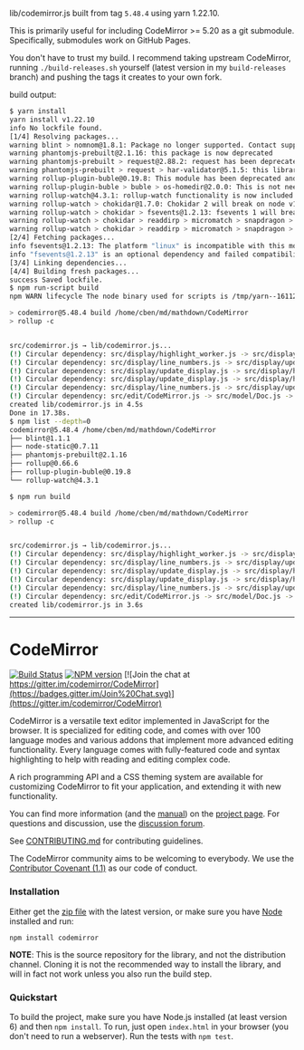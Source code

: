 lib/codemirror.js built from tag `5.48.4` using yarn 1.22.10.

This is primarily useful for including CodeMirror >= 5.20 as a git submodule.
Specifically, submodules work on GitHub Pages.

You don't have to trust my build.  I recommend taking upstream CodeMirror,
running `./build-releases.sh` yourself (latest version in my
`build-releases` branch) and pushing the tags it creates to your own fork.

build output:

```bash
$ yarn install
yarn install v1.22.10
info No lockfile found.
[1/4] Resolving packages...
warning blint > nomnom@1.8.1: Package no longer supported. Contact support@npmjs.com for more info.
warning phantomjs-prebuilt@2.1.16: this package is now deprecated
warning phantomjs-prebuilt > request@2.88.2: request has been deprecated, see https://github.com/request/request/issues/3142
warning phantomjs-prebuilt > request > har-validator@5.1.5: this library is no longer supported
warning rollup-plugin-buble@0.19.8: This module has been deprecated and is no longer maintained. Please use @rollup/plugin-buble.
warning rollup-plugin-buble > buble > os-homedir@2.0.0: This is not needed anymore. Use `require('os').homedir()` instead.
warning rollup-watch@4.3.1: rollup-watch functionality is now included in Rollup itself
warning rollup-watch > chokidar@1.7.0: Chokidar 2 will break on node v14+. Upgrade to chokidar 3 with 15x less dependencies.
warning rollup-watch > chokidar > fsevents@1.2.13: fsevents 1 will break on node v14+ and could be using insecure binaries. Upgrade to fsevents 2.
warning rollup-watch > chokidar > readdirp > micromatch > snapdragon > source-map-resolve > resolve-url@0.2.1: https://github.com/lydell/resolve-url#deprecated
warning rollup-watch > chokidar > readdirp > micromatch > snapdragon > source-map-resolve > urix@0.1.0: Please see https://github.com/lydell/urix#deprecated
[2/4] Fetching packages...
info fsevents@1.2.13: The platform "linux" is incompatible with this module.
info "fsevents@1.2.13" is an optional dependency and failed compatibility check. Excluding it from installation.
[3/4] Linking dependencies...
[4/4] Building fresh packages...
success Saved lockfile.
$ npm run-script build
npm WARN lifecycle The node binary used for scripts is /tmp/yarn--1611255508022-0.22084200961084588/node but npm is using /usr/bin/node itself. Use the `--scripts-prepend-node-path` option to include the path for the node binary npm was executed with.

> codemirror@5.48.4 build /home/cben/md/mathdown/CodeMirror
> rollup -c


src/codemirror.js → lib/codemirror.js...
(!) Circular dependency: src/display/highlight_worker.js -> src/display/operations.js -> src/display/scrollbars.js -> src/display/scrolling.js -> src/display/highlight_worker.js
(!) Circular dependency: src/display/line_numbers.js -> src/display/update_display.js -> src/display/highlight_worker.js -> src/display/operations.js -> src/display/scrollbars.js -> src/display/scrolling.js -> src/display/line_numbers.js
(!) Circular dependency: src/display/update_display.js -> src/display/highlight_worker.js -> src/display/operations.js -> src/display/scrollbars.js -> src/display/scrolling.js -> src/display/update_display.js
(!) Circular dependency: src/display/update_display.js -> src/display/highlight_worker.js -> src/display/operations.js -> src/display/update_display.js
(!) Circular dependency: src/display/line_numbers.js -> src/display/update_display.js -> src/display/line_numbers.js
(!) Circular dependency: src/edit/CodeMirror.js -> src/model/Doc.js -> src/edit/CodeMirror.js
created lib/codemirror.js in 4.5s
Done in 17.38s.
$ npm list --depth=0
codemirror@5.48.4 /home/cben/md/mathdown/CodeMirror
├── blint@1.1.1
├── node-static@0.7.11
├── phantomjs-prebuilt@2.1.16
├── rollup@0.66.6
├── rollup-plugin-buble@0.19.8
└── rollup-watch@4.3.1

$ npm run build

> codemirror@5.48.4 build /home/cben/md/mathdown/CodeMirror
> rollup -c


src/codemirror.js → lib/codemirror.js...
(!) Circular dependency: src/display/highlight_worker.js -> src/display/operations.js -> src/display/scrollbars.js -> src/display/scrolling.js -> src/display/highlight_worker.js
(!) Circular dependency: src/display/line_numbers.js -> src/display/update_display.js -> src/display/highlight_worker.js -> src/display/operations.js -> src/display/scrollbars.js -> src/display/scrolling.js -> src/display/line_numbers.js
(!) Circular dependency: src/display/update_display.js -> src/display/highlight_worker.js -> src/display/operations.js -> src/display/scrollbars.js -> src/display/scrolling.js -> src/display/update_display.js
(!) Circular dependency: src/display/update_display.js -> src/display/highlight_worker.js -> src/display/operations.js -> src/display/update_display.js
(!) Circular dependency: src/display/line_numbers.js -> src/display/update_display.js -> src/display/line_numbers.js
(!) Circular dependency: src/edit/CodeMirror.js -> src/model/Doc.js -> src/edit/CodeMirror.js
created lib/codemirror.js in 3.6s
```

----


# CodeMirror

[![Build Status](https://travis-ci.org/codemirror/CodeMirror.svg)](https://travis-ci.org/codemirror/CodeMirror)
[![NPM version](https://img.shields.io/npm/v/codemirror.svg)](https://www.npmjs.org/package/codemirror)
[![Join the chat at https://gitter.im/codemirror/CodeMirror](https://badges.gitter.im/Join%20Chat.svg)](https://gitter.im/codemirror/CodeMirror)  

CodeMirror is a versatile text editor implemented in JavaScript for
the browser. It is specialized for editing code, and comes with over
100 language modes and various addons that implement more advanced
editing functionality. Every language comes with fully-featured code
and syntax highlighting to help with reading and editing complex code.

A rich programming API and a CSS theming system are available for
customizing CodeMirror to fit your application, and extending it with
new functionality.

You can find more information (and the
[manual](https://codemirror.net/doc/manual.html)) on the [project
page](https://codemirror.net). For questions and discussion, use the
[discussion forum](https://discuss.codemirror.net/).

See
[CONTRIBUTING.md](https://github.com/codemirror/CodeMirror/blob/master/CONTRIBUTING.md)
for contributing guidelines.

The CodeMirror community aims to be welcoming to everybody. We use the
[Contributor Covenant
(1.1)](http://contributor-covenant.org/version/1/1/0/) as our code of
conduct.

### Installation

Either get the [zip file](https://codemirror.net/codemirror.zip) with
the latest version, or make sure you have [Node](https://nodejs.org/)
installed and run:

    npm install codemirror

**NOTE**: This is the source repository for the library, and not the
distribution channel. Cloning it is not the recommended way to install
the library, and will in fact not work unless you also run the build
step.

### Quickstart

To build the project, make sure you have Node.js installed (at least version 6)
and then `npm install`. To run, just open `index.html` in your
browser (you don't need to run a webserver). Run the tests with `npm test`.

